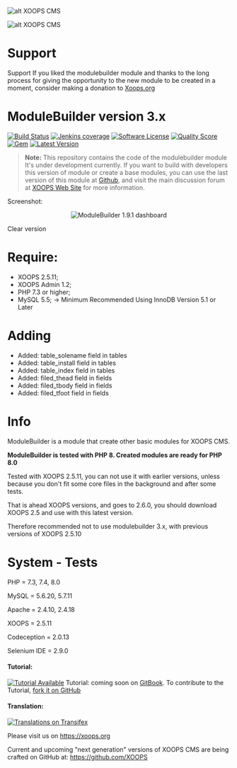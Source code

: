 ![alt XOOPS CMS](https://xoops.org/images/logoXoops4GithubRepository.png)

![alt XOOPS CMS](https://xoops.org/images/logoXoopsPhp81.png)

# Support

Support
If you liked the modulebuilder module and thanks to the long process for giving the opportunity to the new module to be created in a moment, consider making a donation to <a href="https://xoops.org/modules/xdonations/" target="_blank" title="Donate to Xoops">Xoops.org</a>

# ModuleBuilder version 3.x

[![Build Status](https://scrutinizer-ci.com/g/ggoffy/modulebuilder/badges/build.png?b=master)](https://travis-ci.org/ggoffy/modulebuilder)
[![Jenkins coverage](https://img.shields.io/jenkins/c/https/jenkins.qa.ubuntu.com/address-book-service-utopic-i386-ci.svg)](https://github.com/XoopsModules25x/modulebuilder)
[![Software License](https://img.shields.io/badge/license-GPL-brightgreen.svg?style=flat)](docs/license.txt)
[![Quality Score](https://img.shields.io/scrutinizer/g/ggoffy/modulebuilder.svg?style=flat)](https://scrutinizer-ci.com/g/ggoffy/modulebuilder)
[![Gem](https://img.shields.io/gem/dt/rails.svg)](XoopsModules25x/modulebuilder)
[![Latest Version](https://img.shields.io/github/release/XoopsModules25x/modulebuilder.svg?style=flat)](https://github.com/XoopsModules25x/modulebuilder/releases/latest)

> **Note:** This repository contains the code of the modulebuilder module
It's under development currently. If you want to build with developers this version of module or create a base modules, you can use the last version of this module at [Github](https://github.com/XoopsModules25x/modulebuilder), and visit the main discussion forum at [XOOPS Web Site](https://xoops.org/modules/newbb/viewtopic.php?topic_id=76746) for more information.

Screenshot:
<p style="text-align:center">
  <img src="https://c6.staticflickr.com/9/8500/29971619205_a397db1039_o.jpg" alt="ModuleBuilder 1.9.1 dashboard"/>
</p>

Clear version

# Require:
- XOOPS 2.5.11;
- XOOPS Admin 1.2;
- PHP 7.3 or higher;
- MySQL 5.5; -> Minimum Recommended Using InnoDB Version 5.1 or Later

# Adding
 - Added: table_solename field in tables
 - Added: table_install field in tables
 - Added: table_index field in tables
 - Added: filed_thead field in fields
 - Added: filed_tbody field in fields
 - Added: filed_tfoot field in fields

# Info
ModuleBuilder is a module that create other basic modules for XOOPS CMS.

**ModuleBuilder is tested with PHP 8. Created modules are ready for PHP 8.0**

Tested with XOOPS 2.5.11, you can not use it with earlier versions, unless because you don't fit some core files in the background and after some tests.

That is ahead XOOPS versions, and goes to 2.6.0, you should download XOOPS 2.5 and use with this latest version.

Therefore recommended not to use modulebuilder 3.x, with previous versions of XOOPS 2.5.10

# System - Tests 
PHP = 7.3, 7.4, 8.0

MySQL = 5.6.20, 5.7.11

Apache = 2.4.10, 2.4.18

XOOPS = 2.5.11

Codeception = 2.0.13

Selenium IDE = 2.9.0

#### Tutorial:
[![Tutorial Available](https://xoops.org/images/tutorial-available-blue.svg)](https://xoops.gitbook.io/modulebuilder-tutorial/) Tutorial: coming soon on [GitBook](https://xoops.gitbook.io/modulebuilder-tutorial/).
To contribute to the Tutorial, [fork it on GitHub](https://github.com/XoopsDocs/modulebuilder-tutorial)

#### Translation:
[![Translations on Transifex](https://xoops.org/images/translations-transifex-blue.svg)](https://www.transifex.com/xoops)

Please visit us on https://xoops.org

Current and upcoming "next generation" versions of XOOPS CMS are being crafted on GitHub at: https://github.com/XOOPS
